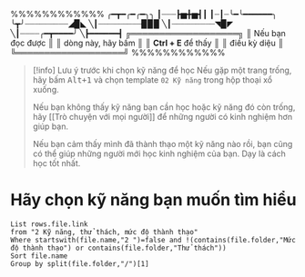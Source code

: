 %%%%%%%%%%%%
╭━┳━╭━╭━╮╮
┃┈┈┈┣▅╋▅┫┃
┃┈┃┈╰━╰━━━━━━╮
╰┳╯┈┈┈┈┈┈┈┈┈◢▉◣
╲┃┈┈┈┈┈┈┈┈┈▉▉▉
╲┃┈┈┈┈┈┈┈┈┈◥▉◤
╲┃┈┈┈┈╭━┳━━━━╯
╲┣━━━━━━┫
╔═══════════════════╗
║  Nếu bạn đọc được   ║
║  dòng này, hãy bấm  ║
║ **Ctrl + E** để thấy  ║
║        điều kỳ diệu       ║
╚═══════════════════╝
%%%%%%%%%%%%
> [!info] Lưu ý trước khi chọn kỹ năng để học
> Nếu gặp một trang trống, hãy bấm <kbd>Alt+1</kbd> và chọn template `02 Kỹ năng` trong hộp thoại xổ xuống.
> 
> Nếu bạn không thấy kỹ năng bạn cần học hoặc kỹ năng đó còn trống, hãy [[Trò chuyện với mọi người]] để những người có kinh nghiệm hơn giúp bạn.
> 
> Nếu bạn cảm thấy mình đã thành thạo một kỹ năng nào rồi, bạn cũng có thể giúp những người mới học kinh nghiệm của bạn. Dạy là cách học tốt nhất.

# Hãy chọn kỹ năng bạn muốn tìm hiểu
```dataview 
List rows.file.link
from "2 Kỹ năng, thử thách, mức độ thành thạo" 
Where startswith(file.name,"2 ")=false and !(contains(file.folder,"Mức độ thành thạo") or contains(file.folder,"Thử thách"))
Sort file.name
Group by split(file.folder,"/")[1] 
```
